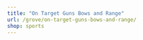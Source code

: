 ```yaml
---
title: "On Target Guns Bows and Range"
url: /grove/on-target-guns-bows-and-range/
shop: sports
---
```

